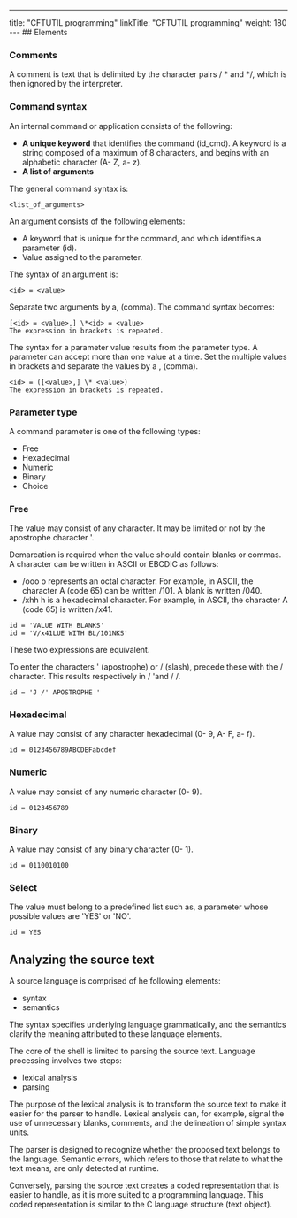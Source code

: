 ---
title: "CFTUTIL programming"
linkTitle: "CFTUTIL programming"
weight: 180
--- ## Elements

### Comments

A comment is text that is delimited by the character pairs / \* and \*/, which is then ignored by the interpreter.

### Command syntax

An internal command or application consists of the following:

- ****A unique keyword**** that identifies the command (id_cmd). A keyword is a string composed of a maximum of 8 characters, and begins with an alphabetic character (A- Z, a- z).
- ****A list of arguments****

The general command syntax is:

```
<list_of_arguments>
```

An argument consists of the following elements:

- A keyword that is unique for the command, and which identifies a parameter (id).
- Value assigned to the parameter.

The syntax of an argument is:

```
<id> = <value>
```

Separate two arguments by a, (comma). The command syntax becomes:

```
[<id> = <value>,] \*<id> = <value>
The expression in brackets is repeated.
```

The syntax for a parameter value results from the parameter type. A parameter can accept more than one value at a time. Set the multiple values in brackets and separate the values by a , (comma).

```
<id> = ([<value>,] \* <value>)
The expression in brackets is repeated.
```

### Parameter type

A command parameter is one of the following types:

- Free
- Hexadecimal
- Numeric
- Binary
- Choice

### Free

The value may consist of any character. It may be limited or not by the apostrophe character '.

Demarcation is required when the value should contain blanks or commas. A character can be written in ASCII or EBCDIC as follows:

- /ooo o represents an octal character. For example, in ASCII, the character A (code 65) can be written /101. A blank is written /040.
- /xhh h is a hexadecimal character. For example, in ASCII, the character A (code 65) is written /x41.

```
id = 'VALUE WITH BLANKS'
id = 'V/x41LUE WITH BL/101NKS'
```

These two expressions are equivalent.

To enter the characters ' (apostrophe) or / (slash), precede these with the / character. This results respectively in / 'and / /.

```
id = 'J /' APOSTROPHE '
```

### Hexadecimal

A value may consist of any character hexadecimal (0- 9, A- F, a- f).

```
id = 0123456789ABCDEFabcdef
```

### Numeric

A value may consist of any numeric character (0- 9).

```
id = 0123456789
```

### Binary

A value may consist of any binary character (0- 1).

```
id = 0110010100
```

### Select

The value must belong to a predefined list such as, a parameter whose possible values ​​are 'YES' or 'NO'.

```
id = YES
```

## Analyzing the source text

A source language is comprised of he following elements:

- syntax
- semantics

The syntax specifies underlying language grammatically, and the semantics clarify the meaning attributed to these language elements.

The core of the shell is limited to parsing the source text. Language processing involves two steps:

- lexical analysis
- parsing

The purpose of the lexical analysis is to transform the source text to make it easier for the parser to handle. Lexical analysis can, for example, signal the use of unnecessary blanks, comments, and the delineation of simple syntax units.

The parser is designed to recognize whether the proposed text belongs to the language. Semantic errors, which refers to those that relate to what the text means, are only detected at runtime.

Conversely, parsing the source text creates a coded representation that is easier to handle, as it is more suited to a programming language. This coded representation is similar to the C language structure (text object).
